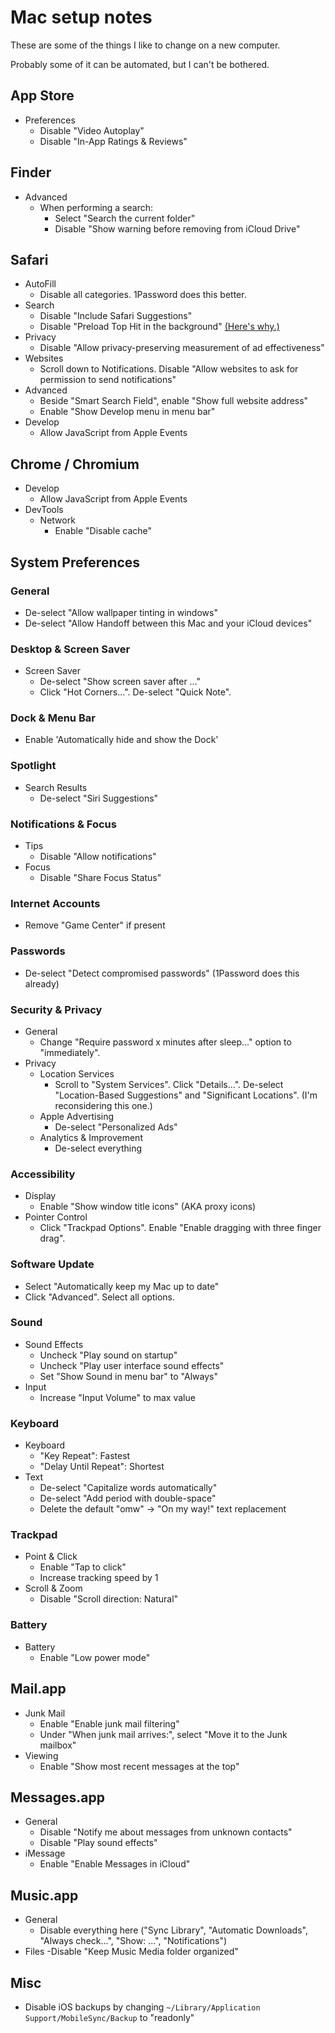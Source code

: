 # Mac setup notes

These are some of the things I like to change on a new computer.

Probably some of it can be automated, but I can't be bothered.

## App Store

- Preferences
  - Disable "Video Autoplay"
  - Disable "In-App Ratings & Reviews"

## Finder

- Advanced
  - When performing a search:
    - Select "Search the current folder"
    - Disable "Show warning before removing from iCloud Drive"

## Safari

- AutoFill
  - Disable all categories. 1Password does this better.
- Search
  - Disable "Include Safari Suggestions"
  - Disable "Preload Top Hit in the background" [(Here's why.)](https://lapcatsoftware.com/articles/preload-top-hit.html)
- Privacy
  - Disable "Allow privacy-preserving measurement of ad effectiveness"
- Websites
  - Scroll down to Notifications. Disable "Allow websites to ask for permission to send notifications"
- Advanced
  - Beside "Smart Search Field", enable "Show full website address"
  - Enable "Show Develop menu in menu bar"
- Develop
  - Allow JavaScript from Apple Events

## Chrome / Chromium

- Develop
  - Allow JavaScript from Apple Events
- DevTools
  - Network
    - Enable "Disable cache"

## System Preferences

### General

- De-select "Allow wallpaper tinting in windows"
- De-select "Allow Handoff between this Mac and your iCloud devices"

### Desktop & Screen Saver

- Screen Saver
  - De-select "Show screen saver after ..."
  - Click "Hot Corners...". De-select "Quick Note".

### Dock & Menu Bar

- Enable 'Automatically hide and show the Dock'

### Spotlight

- Search Results
  - De-select "Siri Suggestions"

### Notifications & Focus

- Tips
  - Disable "Allow notifications"
- Focus
  - Disable "Share Focus Status"

### Internet Accounts

- Remove "Game Center" if present

### Passwords

- De-select "Detect compromised passwords" (1Password does this already)

### Security & Privacy

- General
  - Change "Require password x minutes after sleep..." option to "immediately".
- Privacy
  - Location Services
    - Scroll to "System Services". Click "Details...". De-select "Location-Based Suggestions" and "Significant Locations". (I'm reconsidering this one.)
  - Apple Advertising
    - De-select "Personalized Ads"
  - Analytics & Improvement
    - De-select everything

### Accessibility

- Display
  - Enable "Show window title icons" (AKA proxy icons)
- Pointer Control
  - Click "Trackpad Options". Enable "Enable dragging with three finger drag".

### Software Update

- Select "Automatically keep my Mac up to date"
- Click "Advanced". Select all options.

### Sound

- Sound Effects
  - Uncheck "Play sound on startup"
  - Uncheck "Play user interface sound effects"
  - Set "Show Sound in menu bar" to "Always"
- Input
  - Increase "Input Volume" to max value

### Keyboard

- Keyboard
  - "Key Repeat": Fastest
  - "Delay Until Repeat": Shortest
- Text
  - De-select "Capitalize words automatically"
  - De-select "Add period with double-space"
  - Delete the default "omw" -> "On my way!" text replacement

### Trackpad

- Point & Click
  - Enable "Tap to click"
  - Increase tracking speed by 1
- Scroll & Zoom
  - Disable "Scroll direction: Natural"

### Battery

- Battery
  - Enable "Low power mode"

## Mail.app

- Junk Mail
  - Enable "Enable junk mail filtering"
  - Under "When junk mail arrives:", select "Move it to the Junk mailbox"
- Viewing
  - Enable "Show most recent messages at the top"

## Messages.app

- General
  - Disable "Notify me about messages from unknown contacts"
  - Disable "Play sound effects"
- iMessage
  - Enable "Enable Messages in iCloud"

## Music.app

- General
  - Disable everything here ("Sync Library", "Automatic Downloads", "Always check...", "Show: ...", "Notifications")
- Files
  -Disable "Keep Music Media folder organized"

## Misc

- Disable iOS backups by changing `~/Library/Application Support/MobileSync/Backup` to "readonly"
